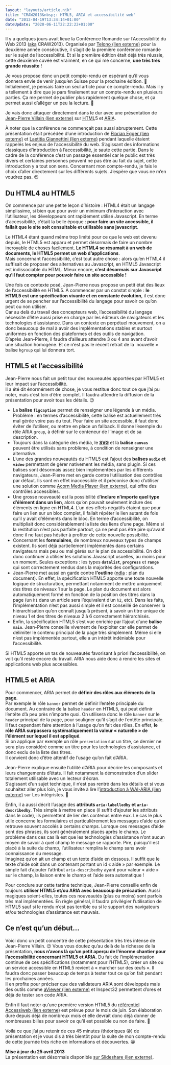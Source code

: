 ```yaml
---
layout: "layouts/article.njk"
title: "CRAW2013&nbsp;: HTML5, ARIA et accessibilité web"
date: "2013-04-19T13:34:14+01:00"
dateUpdate: "2020-06-11T22:22:22+01:00"
---
```


<p>Il y a quelques jours avait lieue la Conférence Romande sur l’Accessibilité du Web 2013 (<abbr lang="en" title="as known as">aka</abbr> CRAW2013). Organisée par <a href="https://www.telono.com/" rel="external">Telono <span class="screen-reader-text">(lien externe)</span></a> pour la deuxième année consécutive, il s’agit de la première conférence romande sur le sujet de l’accessibilité. Et si la première édition était déjà très réussie, cette deuxième cuvée est vraiment, en ce qui me concerne, <strong>une très très grande réussite</strong>&nbsp;!</p>
<p>Je vous propose donc un petit compte-rendu en espérant qu’il vous donnera envie de venir jusqu’en Suisse pour la prochaine édition. <span role="img" aria-label="Sourire">🙂</span><br />
Initialement, je pensais faire un seul article pour ce compte-rendu. Mais il y a tellement à dire que je pars finalement sur un compte-rendu en plusieurs parties. Ça me permet de publier plus rapidement quelque chose, et ça permet aussi d’alléger un peu la lecture. <span role="img" aria-label="Sourire">🙂</span></p>
<p>Je vais donc attaquer directement dans le dur avec une présentation de <a href="https://twitter.com/villainjp" rel="external">Jean-Pierre Villain <span class="screen-reader-text">(lien externe)</span></a> sur <abbr lang="en" title="HyperText Markup Langage">HTML</abbr>5 et <abbr lang="en" title="Accessible Rich Internet Applications">ARIA</abbr>.</p>
<p class="note">À noter que la conférence ne commençait pas aussi abruptement. Cette présentation était précédée d’une introduction de <a href="https://twitter.com/FlorianEgger" rel="external">Florian Egger <span class="screen-reader-text">(lien externe)</span></a> et <a href="https://twitter.com/lgiannettini" rel="external">Laetitia Giannettini <span class="screen-reader-text">(lien externe)</span></a> pendant laquelle étaient rappelés les enjeux de l’accessibilité du web. S’agissant des informations classiques d’introduction à l’accessibilité, je saute cette partie. Dans le cadre de la conférence c’est un passage essentiel car le public est très divers et certaines personnes peuvent ne pas être au fait du sujet, cette introduction y a tout son sens. Concernant mon compte-rendu, je fais le choix d’aller directement sur les différents sujets. J’espère que vous ne m’en voudrez pas. <span role="img" aria-label="Clin d'œil">😉</span></p>
<h2>Du HTML4 au HTML5</h2>
<p>On commence par une petite leçon d’histoire&nbsp;: HTML4 était un langage simplissime, si bien que pour avoir un minimum d’interaction avec l’utilisateur, les développeurs ont rapidement utilisé Javascript. En terme d’accessibilité, c’était la belle époque&nbsp;: <strong>pour faire un site accessible, il fallait que le site soit consultable et utilisable sans javascript</strong>.</p>
<p>Le HTML4 étant quand même trop limité pour ce que le web est devenu depuis, le HTML5 est apparu et permet désormais de faire un nombre incroyable de choses facilement. <strong>Le HTML4 se résumait à un web de documents, le HTML5 permet un web d’applications</strong>.<br />
Mais concernant l’accessibilité, c’est tout autre chose&nbsp;: alors qu’en HTML4 il suffisait de proposer des alternatives au Javascript, en HTML5 Javascript est indissociable du HTML. Mieux encore, <strong>c’est désormais sur Javascript qu’il faut compter pour pouvoir faire un site accessible&nbsp;!</strong></p>
<p>Une fois ce contexte posé, Jean-Pierre nous propose un petit état des lieux de l’accessibilité en HTML5. À commencer par un constat simple&nbsp;: <strong>le HTML5 est une spécification vivante et en constante évolution</strong>, il est donc urgent de se pencher sur l’accessibilité du langage pour savoir ce qu’on peut ou non utiliser.<br />
Car au delà du travail des concepteurs web, l’accessibilité du langage nécessite d’être aussi prise en charge par les éditeurs de navigateurs et les technologies d’assistance. Dans un contexte en perpétuel mouvement, on a donc beaucoup de mal à avoir des implémentations stables et surtout uniformes en fonction des plateformes et des outils de navigation.<br />
D’après Jean-Pierre, il faudra d’ailleurs attendre 3 ou 4 ans avant d’avoir une situation homogène. Et ce n’est pas le récent retrait de la &nbsp;nouvelle&nbsp;» balise <code>hgroup</code> qui lui donnera tort. </p>
<h2>HTML5 et l’accessibilité</h2>
<p>Jean-Pierre nous fait un petit tour des nouveautés apportées par HTML5 et leur impact sur l’accessibilité.<br />
Il a été dit énormément de chose, je vous restitue donc tout ce que j’ai pu noter, mais c’est loin d’être complet. Il faudra attendre la diffusion de la présentation pour avoir tous les détails. <span role="img" aria-label="Clin d'œil">😉</span></p>
<ul>
<li>La <strong>balise <code lang="en">figcaption</code></strong> permet de renseigner une légende à un média. Problème&nbsp;: en termes d’accessibilité, cette balise est actuellement très mal gérée voire pas du tout. Pour faire un site accessible, il faut donc éviter de l’utiliser, ou mettre en place un <span lang="en">fallback</span>. Il donne l’exemple du rôle ARIA <code>group</code>, à définir sur le conteneur de l’image et de sa description.</li>
<li>Toujours dans la catégorie des média, le <strong><abbr lang="en" title="Scalable Vector Graphics">SVG</abbr></strong> et la <strong>balise <code lang="en">canvas</code></strong> peuvent être utilisés sans problème, à condition de renseigner une alternative.</li>
<li>L’une des grandes nouveautés du HTML5 est l’ajout des <strong>balises <code>audio</code> et <code>video</code></strong> permettant de gérer nativement les média, sans plugin. Si ces balises sont désormais assez bien implémentées par les différents navigateurs, Jean-Pierre met en garde contre l’utilisation des contrôles par défaut. Ils sont en effet inaccessible et il préconise donc d’utiliser une solution comme <a href="https://ghinda.net/acornmediaplayer/" rel="external">Acorn Media Player <span class="screen-reader-text">(lien externe)</span></a>, qui offre des contrôles accessibles.</li>
<li>Une grosse nouveauté est la possibilité d’<strong>inclure n’importe quel type d’élément dans un lien</strong>, alors qu’on pouvait seulement inclure des éléments en ligne en HTML4. L’un des effets négatifs étaient que pour faire un lien sur un bloc complet, il fallait répéter le lien autant de fois qu’il y avait d’éléments dans le bloc. En terme d’accessibilité, on multipliait donc considérablement la liste des liens d’une page. Même si la restitution n’est pas parfaite partout, ça ne peut pas être pire qu’avant donc il ne faut pas hésiter à profiter de cette nouvelle possibilité.</li>
<li>Concernant les <strong>formulaires</strong>, de nombreux nouveaux types de champs existent. Ils sont déjà partiellement implémentés dans certains navigateurs mais peu ou mal gérés sur le plan de accessibilité. On doit donc continuer à utiliser les solutions Javascript usuelles, au moins pour un moment. Seules exceptions&nbsp;: les types <strong><code lang="en">datalist</code></strong>, <strong><code lang="en">progress</code></strong> et <strong><code lang="en">range</code></strong> qui sont correctement rendus dans la majorités des configurations. </li>
<li>Jean-Pierre met aussi en garde contre <strong>l’<span lang="en">outline</span></strong> (<abbr title="Note de l'auteur">ndla</abbr>&nbsp;: plan du document). En effet, la spécification HTML5 apporte une toute nouvelle logique de structuration, permettant notamment de mettre uniquement des titres de niveaux 1 sur la page. Le plan du document est alors automatiquement formé en fonction de la position des titres dans la page (un <code>h1</code> dans un article sera l’équivalent d’un <code>h2</code>, etc). Dans les faits, l’implémentation n’est pas aussi simple et il est conseillé de conserver la hiérarchisation qu’on connaît jusqu’à présent, à savoir un titre unique de niveau 1 et des titres de niveaux 2 à 6 correctement hiérarchisés.</li>
<li>Enfin, la spécification HTML5 s’est vue enrichie par l’ajout d’une <strong>balise <code lang="en">main</code></strong>. Jean-Pierre conseille vivement de l’exploiter car elle permet de délimiter le contenu principal de la page très simplement. Même si elle n’est pas implémentée partout, elle a un intérêt indéniable pour l’accessibilité.</li>
</ul>
<p>Si HTML5 apporte un tas de nouveautés favorisant à priori l’accessibilité, on voit qu’il reste encore du travail. ARIA nous aide donc à rendre les sites et applications web plus accessibles.</p>
<h2>HTML5 et ARIA</h2>
<p>Pour commencer, ARIA permet de <strong>définir des rôles aux éléments de la page</strong>.<br />
Par exemple le rôle <code lang="en">banner</code> permet de définir l’entête principale du document. Au contraire de la balise <code lang="en">header</code> en HTML5, qui peut définir l’entête d’à peu près n’importe quoi. On utilisera donc le rôle <code lang="en">banner</code> sur le <code lang="en">header</code> principal de la page, pour souligner qu’il s’agit de l’entête principale.<br />
Il faut cependant faire attention à l’usage qu’on fait des rôles. En effet, <strong>le rôle ARIA surpassera systématiquement la valeur «&nbsp;naturelle&nbsp;» de l’élément sur lequel il est appliqué</strong>.<br />
Si on applique par exemple un rôle <code>presentation</code> sur un titre, ce dernier ne sera plus considéré comme un titre pour les technologies d’assistance, et donc exclu de la liste des titres.<br />
Il convient donc d’être attentif de l’usage qu’on fait d’ARIA.</p>
<p>Jean-Pierre explique ensuite l’utilité d’ARIA pour décrire les composants et leurs changements d’états. Il fait notamment la démonstration d’un <span lang="en">slider</span> totalement utilisable avec un lecteur d’écran.<br />
S’agissant d’un sujet technique, il n’est pas rentré dans les détails et si vous souhaitez aller plus loin, je vous invite à lire l’<a href="https://www.lesintegristes.net/2008/12/09/introduction-a-wai-aria-traduction/" rel="external">introduction à WAI-ARIA <span class="screen-reader-text">(lien externe)</span></a> sur Les intégristes. <span role="img" aria-label="Sourire">🙂</span></p>
<p>Enfin, il a aussi décrit l’usage des <strong>attributs <code lang="en">aria-labelledby</code> et <code lang="en">aria-describedby</code></strong>. Très simple à mettre en place (il suffit d’ajouter les attributs dans le code), ils permettent de lier des contenus entre eux. Le cas le plus utile concerne les formulaires et particulièrement les messages d’aide qu’on retrouve souvent accolés à certains champs. Lorsque ces messages d’aide sont des phrases, ils sont généralement placés après le champ. Le problème dans ces cas là est que les technologies d’assistance n’ont aucun moyen de savoir à quel champ le message se rapporte. Pire, puisqu’il est placé à la suite du champ, l’utilisateur remplira le champ sans avoir connaissance du message.<br />
Imaginez qu’on ait un champ et un texte d’aide en dessous. Il suffit que le texte d’aide soit dans un contenant portant un id «&nbsp;aide&nbsp;» par exemple. Le simple fait d’ajouter l’attribut <code lang="en">aria-describedby</code> ayant pour valeur «&nbsp;aide&nbsp;» sur le champ, la liaison entre le champ et l’aide sera automatique&nbsp;!</p>
<p>Pour conclure sur cette tartine technique, Jean-Pierre conseille enfin de toujours <strong>utiliser HTML5 et/ou ARIA avec beaucoup de précaution</strong>. Aussi magiques soient-elles, toutes ces nouveautés (plus ou moins) sont parfois très mal implémentées. En règle général, il faudra privilégier l’utilisation de HTML5 sauf si le rendu n’est pas terrible ou si le support des navigateurs et/ou technologies d’assistance est mauvais.</p>
<h2>Ce n’est qu’un début…</h2>
<p>Voici donc un petit concentré de cette présentation très très intense de Jean-Pierre Villain. <span role="img" aria-label="Clin d'œil">😉</span> Vous vous doutez qu’au delà de la richesse de la présentation, <strong>nous n’avons là qu’un petit aperçu de l’énorme chantier pour l’accessibilité concernant HTML5 et ARIA.</strong> Du fait de l’implémentation continue de ces spécifications (notamment pour l’HTML5), créer un site ou un service accessible en HTML5 revient à «&nbsp;marcher sur des œufs&nbsp;». Il faudra donc passer beaucoup de temps à tester tout ce qu’on fait pendant les prochaines années.<br />
Il en profite pour préciser que des validateurs ARIA sont développés mais des outils comme <a href="https://developer.paciellogroup.com/resources/aviewer/" rel="external">aViewer <span class="screen-reader-text">(lien externe)</span></a> et Inspect32 permettent d’ores et déjà de tester son code ARIA.</p>
<p>Enfin il faut noter qu’une première version HTML5 du <a href="http://www.accessiweb.org/index.php/accessiweb_2.2_liste_generale.html" rel="external">référentiel Accessiweb <span class="screen-reader-text">(lien externe)</span></a> est prévue pour le mois de juin. Son élaboration dure depuis déjà de nombreux mois et elle devrait donc déjà donner de nombreuses billes pour savoir ce qu’il est possible ou non de faire. <span role="img" aria-label="Sourire">🙂</span></p>
<p>Voilà ce que j’ai pu retenir de ces 45 minutes (théoriques <span role="img" aria-label="Tire la langue">😛</span>) de présentation et je vous dis à très bientôt pour la suite de mon compte-rendu de cette journée très riche en informations et découvertes. <span role="img" aria-label="Heureux">😀</span></p>
<p><span class="note"><strong>Mise à jour du 25 avril 2013</strong></span><br />
La présentation est désormais disponible <a href="https://fr.slideshare.net/Qelios/html5-aria-et-laccessibilit-du-web-o-en-eston" rel="external">sur Slideshare <span class="screen-reader-text">(lien externe)</span></a>.</p>
